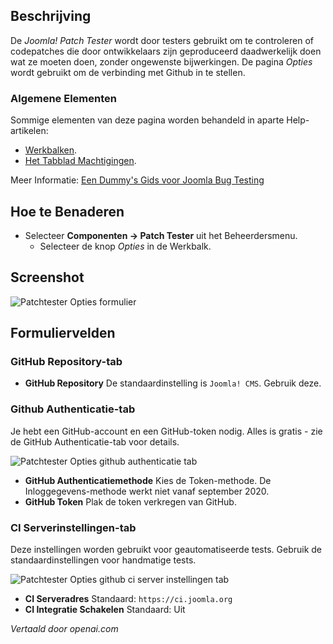 <!-- Filename: Help4.x:Components_Patch_Tester_Options  / Display title: Opties voor Patch Tester -->

## Beschrijving

De *Joomla! Patch Tester* wordt door testers gebruikt om te controleren of codepatches die door ontwikkelaars zijn geproduceerd daadwerkelijk doen wat ze moeten doen, zonder ongewenste bijwerkingen. De pagina *Opties* wordt gebruikt om de verbinding met Github in te stellen.

### Algemene Elementen

Sommige elementen van deze pagina worden behandeld in aparte Help-artikelen:

* [Werkbalken](jdocmanual?article=help/common-elements/toolbars).
* [Het Tabblad Machtigingen](jdocmanual?article=help/common-elements/edit-permissions).

Meer Informatie: [Een Dummy's Gids voor Joomla Bug Testing](https://brian.teeman.net/joomla/873-a-dummies-guide-to-joomla-bug-testing)

## Hoe te Benaderen

- Selecteer **Componenten → Patch Tester** uit het Beheerdersmenu.
  - Selecteer de knop *Opties* in de Werkbalk.

## Screenshot

![Patchtester Opties formulier](../../../nl/images/joomla-patchtester/patchtester-options-github-repository-tab.png)

## Formuliervelden

### GitHub Repository-tab

- **GitHub Repository** De standaardinstelling is `Joomla! CMS`. Gebruik deze.

### Github Authenticatie-tab

Je hebt een GitHub-account en een GitHub-token nodig. Alles is gratis - zie de GitHub Authenticatie-tab voor details.

![Patchtester Opties github authenticatie tab](../../../nl/images/joomla-patchtester/patchtester-options-github-authentication-tab.png)

- **GitHub Authenticatiemethode** Kies de Token-methode. De
  Inloggegevens-methode werkt niet vanaf september 2020.
- **GitHub Token** Plak de token verkregen van GitHub.

### CI Serverinstellingen-tab

Deze instellingen worden gebruikt voor geautomatiseerde tests. Gebruik de standaardinstellingen voor
handmatige tests.

![Patchtester Opties github ci server instellingen tab](../../../nl/images/joomla-patchtester/patchtester-options-ci-server-settings-tab.png)

- **CI Serveradres** Standaard: `https://ci.joomla.org`
- **CI Integratie Schakelen** Standaard: Uit


*Vertaald door openai.com*

